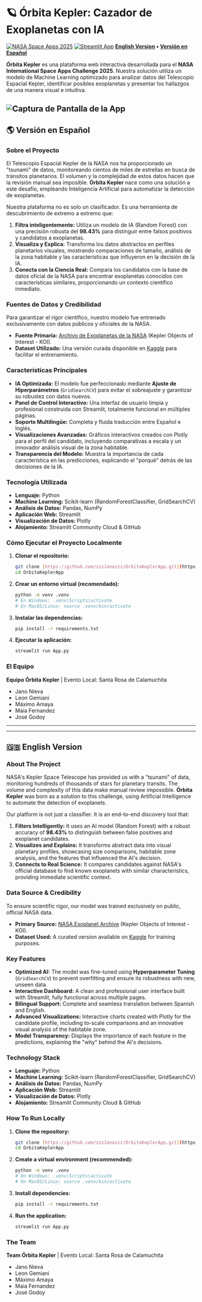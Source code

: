 # 🪐 Órbita Kepler: Cazador de Exoplanetas con IA

[![NASA Space Apps 2025](https://img.shields.io/badge/NASA%20Space%20Apps-2025-blue)](https://www.spaceappschallenge.org/)
[![Streamlit App](https://static.streamlit.io/badges/streamlit_badge_black_white.svg)](https://orbitakepler.streamlit.app) 
**[English Version](#english-version) • [Versión en Español](#versión-en-español)**

**Órbita Kepler** es una plataforma web interactiva desarrollada para el **NASA International Space Apps Challenge 2025**. Nuestra solución utiliza un modelo de Machine Learning optimizado para analizar datos del Telescopio Espacial Kepler, identificar posibles exoplanetas y presentar los hallazgos de una manera visual e intuitiva.

![Captura de Pantalla de la App](https://i.imgur.com/5jDdTU8.png)
---
## <a name="versión-en-español"></a>🌎 Versión en Español

### Sobre el Proyecto

El Telescopio Espacial Kepler de la NASA nos ha proporcionado un "tsunami" de datos, monitoreando cientos de miles de estrellas en busca de tránsitos planetarios. El volumen y la complejidad de estos datos hacen que la revisión manual sea imposible. **Órbita Kepler** nace como una solución a este desafío, empleando Inteligencia Artificial para automatizar la detección de exoplanetas.

Nuestra plataforma no es solo un clasificador. Es una herramienta de descubrimiento de extremo a extremo que:
1.  **Filtra inteligentemente:** Utiliza un modelo de IA (Random Forest) con una precisión robusta del **98.43%** para distinguir entre falsos positivos y candidatos a exoplanetas.
2.  **Visualiza y Explica:** Transforma los datos abstractos en perfiles planetarios visuales, mostrando comparaciones de tamaño, análisis de la zona habitable y las características que influyeron en la decisión de la IA.
3.  **Conecta con la Ciencia Real:** Compara los candidatos con la base de datos oficial de la NASA para encontrar exoplanetas conocidos con características similares, proporcionando un contexto científico inmediato.

### Fuentes de Datos y Credibilidad

Para garantizar el rigor científico, nuestro modelo fue entrenado exclusivamente con datos públicos y oficiales de la NASA.
* **Fuente Primaria:** [Archivo de Exoplanetas de la NASA](https://exoplanetarchive.ipac.caltech.edu/) (Kepler Objects of Interest - KOI).
* **Dataset Utilizado:** Una versión curada disponible en [Kaggle](https://www.kaggle.com/datasets/nasa/kepler-exoplanet-search-results) para facilitar el entrenamiento.

### Características Principales

* **IA Optimizada:** El modelo fue perfeccionado mediante **Ajuste de Hiperparámetros** (`GridSearchCV`) para evitar el sobreajuste y garantizar su robustez con datos nuevos.
* **Panel de Control Interactivo:** Una interfaz de usuario limpia y profesional construida con Streamlit, totalmente funcional en múltiples páginas.
* **Soporte Multilingüe:** Completa y fluida traducción entre Español e Inglés.
* **Visualizaciones Avanzadas:** Gráficos interactivos creados con Plotly para el perfil del candidato, incluyendo comparativas a escala y un innovador análisis visual de la zona habitable.
* **Transparencia del Modelo:** Muestra la importancia de cada característica en las predicciones, explicando el "porqué" detrás de las decisiones de la IA.

### Tecnología Utilizada

* **Lenguaje:** Python
* **Machine Learning:** Scikit-learn (RandomForestClassifier, GridSearchCV)
* **Análisis de Datos:** Pandas, NumPy
* **Aplicación Web:** Streamlit
* **Visualización de Datos:** Plotly
* **Alojamiento:** Streamlit Community Cloud & GitHub

### Cómo Ejecutar el Proyecto Localmente

1.  **Clonar el repositorio:**
    ```bash
    git clone [https://github.com/zzzJanozzz/OrbitaKeplerApp.git](https://github.com/zzzJanozzz/OrbitaKeplerApp.git)
    cd OrbitaKeplerApp
    ```
2.  **Crear un entorno virtual (recomendado):**
    ```bash
    python -m venv .venv
    # En Windows: .venv\Scripts\activate
    # En MacOS/Linux: source .venv/bin/activate
    ```
3.  **Instalar las dependencias:**
    ```bash
    pip install -r requirements.txt
    ```
4.  **Ejecutar la aplicación:**
    ```bash
    streamlit run App.py
    ```

### El Equipo

**Equipo Órbita Kepler** | Evento Local: Santa Rosa de Calamuchita

* Jano Nieva
* Leon Gemiani
* Máximo Amaya
* Maia Fernandez
* José Godoy

---
---

## <a name="english-version"></a>🇬🇧 English Version

### About The Project

NASA's Kepler Space Telescope has provided us with a "tsunami" of data, monitoring hundreds of thousands of stars for planetary transits. The volume and complexity of this data make manual review impossible. **Órbita Kepler** was born as a solution to this challenge, using Artificial Intelligence to automate the detection of exoplanets.

Our platform is not just a classifier. It is an end-to-end discovery tool that:
1.  **Filters Intelligently:** It uses an AI model (Random Forest) with a robust accuracy of **98.43%** to distinguish between false positives and exoplanet candidates.
2.  **Visualizes and Explains:** It transforms abstract data into visual planetary profiles, showcasing size comparisons, habitable zone analysis, and the features that influenced the AI's decision.
3.  **Connects to Real Science:** It compares candidates against NASA's official database to find known exoplanets with similar characteristics, providing immediate scientific context.

### Data Source & Credibility

To ensure scientific rigor, our model was trained exclusively on public, official NASA data.
* **Primary Source:** [NASA Exoplanet Archive](https://exoplanetarchive.ipac.caltech.edu/) (Kepler Objects of Interest - KOI).
* **Dataset Used:** A curated version available on [Kaggle](https://www.kaggle.com/datasets/nasa/kepler-exoplanet-search-results) for training purposes.

### Key Features

* **Optimized AI:** The model was fine-tuned using **Hyperparameter Tuning** (`GridSearchCV`) to prevent overfitting and ensure its robustness with new, unseen data.
* **Interactive Dashboard:** A clean and professional user interface built with Streamlit, fully functional across multiple pages.
* **Bilingual Support:** Complete and seamless translation between Spanish and English.
* **Advanced Visualizations:** Interactive charts created with Plotly for the candidate profile, including to-scale comparisons and an innovative visual analysis of the habitable zone.
* **Model Transparency:** Displays the importance of each feature in the predictions, explaining the "why" behind the AI's decisions.

### Technology Stack

* **Lenguaje:** Python
* **Machine Learning:** Scikit-learn (RandomForestClassifier, GridSearchCV)
* **Análisis de Datos:** Pandas, NumPy
* **Aplicación Web:** Streamlit
* **Visualización de Datos:** Plotly
* **Alojamiento:** Streamlit Community Cloud & GitHub

### How To Run Locally

1.  **Clone the repository:**
    ```bash
    git clone [https://github.com/zzzJanozzz/OrbitaKeplerApp.git](https://github.com/zzzJanozzz/OrbitaKeplerApp.git)
    cd OrbitaKeplerApp
    ```
2.  **Create a virtual environment (recommended):**
    ```bash
    python -m venv .venv
    # On Windows: .venv\Scripts\activate
    # On MacOS/Linux: source .venv/bin/activate
    ```
3.  **Install dependencies:**
    ```bash
    pip install -r requirements.txt
    ```
4.  **Run the application:**
    ```bash
    streamlit run App.py
    ```

### The Team

**Team Órbita Kepler** | Evento Local: Santa Rosa de Calamuchita

* Jano Nieva
* Leon Gemiani
* Máximo Amaya
* Maia Fernandez
* José Godoy
